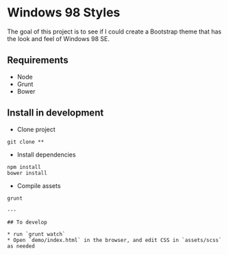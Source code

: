 # Windows 98 Styles

The goal of this project is to see if I could create a Bootstrap theme that has the look and feel of Windows 98 SE. 

## Requirements
* Node
* Grunt
* Bower

## Install in development

* Clone project

```
git clone **
```

* Install dependencies

```
npm install
bower install
```

* Compile assets

```
grunt

---

## To develop

* run `grunt watch`
* Open `demo/index.html` in the browser, and edit CSS in `assets/scss` as needed
